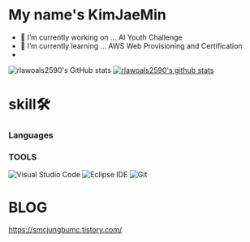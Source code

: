 # My name's KimJaeMin
- 🔭 I’m currently working on ... AI Youth Challenge
- 🌱 I’m currently learning ... AWS Web Provisioning and Certification
- 
![rlawoals2590's GitHub stats](https://github-readme-stats.vercel.app/api?username=rlawoals2590&show_icons=true&theme=radical)
[![rlawoals2590's github stats](https://github-readme-stats.vercel.app/api/top-langs/?username=rlawoals2590ID&show_icons=true&hide_border=true&title_color=004386&icon_color=004386&layout=compact)](https://github.com/rlawoals2590)

# skill🛠
### Languages


### TOOLS
![Visual Studio Code](https://img.shields.io/badge/Visual%20Studio%20Code-007ACC.svg?&style=for-the-badge&logo=Visual%20Studio%20Code&logoColor=white)
![Eclipse IDE](https://img.shields.io/badge/Eclipse%20IDE-2C2255.svg?&style=for-the-badge&logo=Eclipse%20IDE&logoColor=white)
![Git](https://img.shields.io/badge/Git-F05032.svg?&style=for-the-badge&logo=Git&logoColor=white)

# BLOG
https://smcjungbumc.tistory.com/
